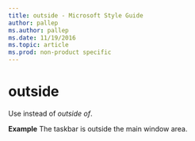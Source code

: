 ```yaml
---
title: outside - Microsoft Style Guide
author: pallep
ms.author: pallep
ms.date: 11/19/2016
ms.topic: article
ms.prod: non-product specific
---
```


# outside

Use instead of *outside of*.

**Example** The taskbar is outside the main window area. 
